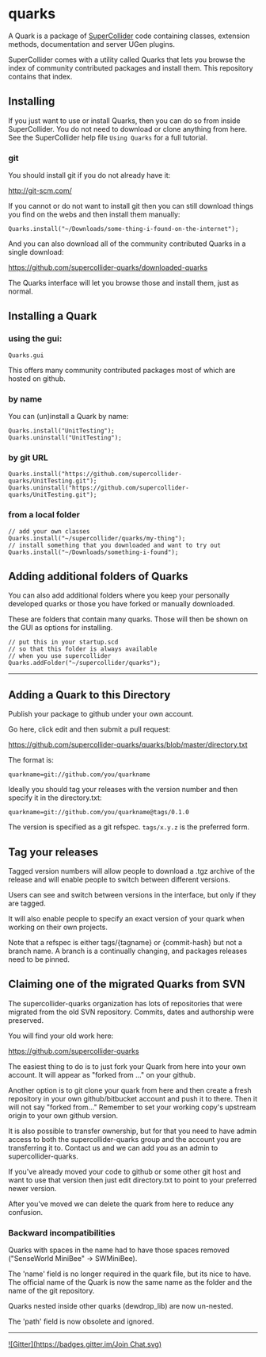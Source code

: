 # quarks

A Quark is a package of [SuperCollider](https://github.com/supercollider/supercollider) code containing classes, extension methods, documentation and server UGen plugins.

SuperCollider comes with a utility called Quarks that lets you browse the index of community contributed packages and install them. This repository contains that index.

## Installing

If you just want to use or install Quarks, then you can do so from inside SuperCollider.
You do not need to download or clone anything from here. See the SuperCollider help file `Using Quarks` for a full tutorial.

### git

You should install git if you do not already have it:

http://git-scm.com/

If you cannot or do not want to install git then you can still download things you find on the webs and then install them manually:

```supercollider
Quarks.install("~/Downloads/some-thing-i-found-on-the-internet");
```

And you can also download all of the community contributed Quarks in a single download:

https://github.com/supercollider-quarks/downloaded-quarks

The Quarks interface will let you browse those and install them, just as normal.


## Installing a Quark

### using the gui:

```supercollider
Quarks.gui
```

This offers many community contributed packages most of which are hosted on github.

### by name

You can (un)install a Quark by name:

```supercollider
Quarks.install("UnitTesting");
Quarks.uninstall("UnitTesting");
```

### by git URL

```supercollider
Quarks.install("https://github.com/supercollider-quarks/UnitTesting.git");
Quarks.uninstall("https://github.com/supercollider-quarks/UnitTesting.git");
```

### from a local folder

```supercollider
// add your own classes
Quarks.install("~/supercollider/quarks/my-thing");
// install something that you downloaded and want to try out
Quarks.install("~/Downloads/something-i-found");
```

## Adding additional folders of Quarks

You can also add additional folders where you keep your personally developed quarks or those you have forked or manually downloaded.

These are folders that contain many quarks. Those will then be shown on the GUI as options for installing.

```supercollider
// put this in your startup.scd
// so that this folder is always available
// when you use supercollider
Quarks.addFolder("~/supercollider/quarks");
```


---

## Adding a Quark to this Directory

Publish your package to github under your own account.

Go here, click edit and then submit a pull request:

https://github.com/supercollider-quarks/quarks/blob/master/directory.txt

The format is:

    quarkname=git://github.com/you/quarkname

Ideally you should tag your releases with the version number and then specify it in the directory.txt:

    quarkname=git://github.com/you/quarkname@tags/0.1.0

The version is specified as a git refspec. `tags/x.y.z` is the preferred form.

## Tag your releases

Tagged version numbers will allow people to download a .tgz archive of the release and will enable people to switch between different versions.

Users can see and switch between versions in the interface, but only if they are tagged.

It will also enable people to specify an exact version of your quark when working on their own projects.

Note that a refspec is either tags/{tagname} or {commit-hash} but not a branch name. A branch is a continually changing, and packages releases need to be pinned.

## Claiming one of the migrated Quarks from SVN

The supercollider-quarks organization has lots of repositories that were migrated from the old SVN repository. Commits, dates and authorship were preserved.

You will find your old work here:

https://github.com/supercollider-quarks

The easiest thing to do is to just fork your Quark from here into your own account. It will appear as "forked from ..." on your github.

Another option is to git clone your quark from here and then create a fresh repository in your own github/bitbucket account and push it to there. Then it will not say "forked from..." Remember to set your working copy's upstream origin to your own github version.

It is also possible to transfer ownership, but for that you need to have admin access to both the supercollider-quarks group and the account you are transferring it to. Contact us and we can add you as an admin to supercollider-quarks.

If you've already moved your code to github or some other git host and want to use that version then just edit directory.txt to point to your preferred newer version.

After you've moved we can delete the quark from here to reduce any confusion.

### Backward incompatibilities

Quarks with spaces in the name had to have those spaces removed ("SenseWorld MiniBee" -> SWMiniBee).

The 'name' field is no longer required in the quark file, but its nice to have. The official name of the Quark is now the same name as the folder and the name of the git repository.

Quarks nested inside other quarks (dewdrop_lib) are now un-nested.

The 'path' field is now obsolete and ignored.

---

[![Gitter](https://badges.gitter.im/Join Chat.svg)](https://gitter.im/supercollider-quarks/quarks?utm_source=badge&utm_medium=badge&utm_campaign=pr-badge&utm_content=badge)

